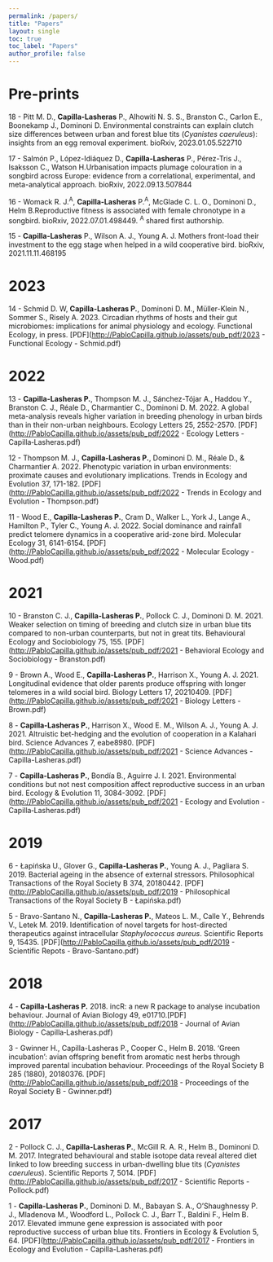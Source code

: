 ```yaml
---
permalink: /papers/
title: "Papers"
layout: single
toc: true
toc_label: "Papers"
author_profile: false
---
```


# Pre-prints

18 - Pitt M. D., **Capilla-Lasheras** P., Alhowiti N. S. S., Branston C., Carlon E., Boonekamp J., Dominoni D. Environmental constraints can explain clutch size differences between urban and forest blue tits (*Cyanistes caeruleus*): insights from an egg removal experiment. bioRxiv, 2023.01.05.522710

17 - Salmón P., López-Idiáquez D., **Capilla-Lasheras** P., Pérez-Tris J., Isaksson C., Watson H.Urbanisation impacts plumage colouration in a songbird across Europe: evidence from a correlational, experimental, and meta-analytical approach. bioRxiv, 2022.09.13.507844

16 - Womack R. J.<sup>A</sup>, **Capilla-Lasheras** P.<sup>A</sup>, McGlade C. L. O., Dominoni D., Helm B.Reproductive fitness is associated with female chronotype in a songbird. bioRxiv, 2022.07.01.498449. <sup>A</sup> shared first authorship.

15 - **Capilla-Lasheras** P., Wilson A. J., Young A. J. Mothers front-load their investment to the egg stage when helped in a wild cooperative bird. bioRxiv, 2021.11.11.468195

# 2023

14 - Schmid D. W, **Capilla-Lasheras P.**, Dominoni D. M., Müller-Klein N., Sommer S., Risely A. 2023. Circadian rhythms of hosts and their gut microbiomes: implications for animal physiology and ecology. Functional Ecology, in press. [PDF](http://PabloCapilla.github.io/assets/pub_pdf/2023 - Functional Ecology - Schmid.pdf)

# 2022

13 - **Capilla-Lasheras P.**, Thompson M. J., Sánchez-Tójar A., Haddou Y., Branston C. J., Réale D., Charmantier C., Dominoni D. M. 2022. A global meta-analysis reveals higher variation in breeding phenology in urban birds than in their non-urban neighbours. Ecology Letters 25, 2552-2570. [PDF](http://PabloCapilla.github.io/assets/pub_pdf/2022 - Ecology Letters - Capilla‐Lasheras.pdf)

12 - Thompson M. J., **Capilla-Lasheras P.**, Dominoni D. M., Réale D., & Charmantier A. 2022. Phenotypic variation in urban environments: proximate causes and evolutionary implications. Trends in Ecology and Evolution 37, 171-182. [PDF](http://PabloCapilla.github.io/assets/pub_pdf/2022 - Trends in Ecology and Evolution - Thompson.pdf)

11 - Wood E., **Capilla-Lasheras P.**, Cram D., Walker L., York J., Lange A., Hamilton P., Tyler C., Young A. J. 2022. Social dominance and rainfall predict telomere dynamics in a cooperative arid-zone bird. Molecular Ecology 31, 6141-6154. [PDF](http://PabloCapilla.github.io/assets/pub_pdf/2022 - Molecular Ecology - Wood.pdf)

# 2021

10 - Branston C. J., **Capilla-Lasheras P.**, Pollock C. J., Dominoni D. M. 2021. Weaker selection on timing of breeding and clutch size in urban blue tits compared to non-urban counterparts, but not in great tits. Behavioural Ecology and Sociobiology 75, 155. [PDF](http://PabloCapilla.github.io/assets/pub_pdf/2021 -  Behavioral Ecology and Sociobiology - Branston.pdf)

9 - Brown A., Wood E., **Capilla-Lasheras P.**, Harrison X., Young A. J. 2021. Longitudinal evidence that older parents produce offspring with longer telomeres in a wild social bird. Biology Letters 17, 20210409. [PDF](http://PabloCapilla.github.io/assets/pub_pdf/2021 - Biology Letters - Brown.pdf)

8 - **Capilla-Lasheras P.**, Harrison X., Wood E. M., Wilson A. J., Young A. J. 2021. Altruistic bet-hedging and the evolution of cooperation in a Kalahari bird. Science Advances 7, eabe8980. [PDF](http://PabloCapilla.github.io/assets/pub_pdf/2021 - Science Advances - Capilla-Lasheras.pdf)

7 - **Capilla-Lasheras P.**, Bondía B., Aguirre J. I. 2021. Environmental conditions but not nest composition affect reproductive success in an urban bird. Ecology & Evolution 11, 3084-3092. [PDF](http://PabloCapilla.github.io/assets/pub_pdf/2021 - Ecology and Evolution - Capilla‐Lasheras.pdf)

# 2019

6 - Łapińska U., Glover G., **Capilla-Lasheras P.**, Young A. J., Pagliara S. 2019. Bacterial ageing in the absence of external stressors. Philosophical Transactions of the Royal Society B 374, 20180442. [PDF](http://PabloCapilla.github.io/assets/pub_pdf/2019 - Philosophical Transactions of the Royal Society B - Łapińska.pdf)

5 - Bravo-Santano N., **Capilla-Lasheras P.**, Mateos L. M., Calle Y., Behrends V., Letek M. 2019. Identification of novel targets for host-directed therapeutics against intracellular *Staphylococcus aureus*. Scientific Reports 9, 15435. [PDF](http://PabloCapilla.github.io/assets/pub_pdf/2019 - Scientific Repots - Bravo-Santano.pdf)


# 2018

4 - **Capilla-Lasheras P.** 2018. incR: a new R package to analyse incubation behaviour. Journal of Avian Biology 49, e01710.[PDF](http://PabloCapilla.github.io/assets/pub_pdf/2018 - Journal of Avian Biology - Capilla‐Lasheras.pdf)

3 - Gwinner H., Capilla-Lasheras P., Cooper C., Helm B. 2018. ‘Green incubation’: avian offspring benefit from aromatic nest herbs through improved parental incubation behaviour. Proceedings of the Royal Society B 285 (1880), 20180376. [PDF](http://PabloCapilla.github.io/assets/pub_pdf/2018 - Proceedings of the Royal Society B - Gwinner.pdf)

# 2017

2 - Pollock C. J., **Capilla-Lasheras P.**, McGill R. A. R., Helm B., Dominoni D. M. 2017. Integrated behavioural and stable isotope data reveal altered diet linked to low breeding success in urban-dwelling blue tits (*Cyanistes caeruleus*). Scientific Reports 7, 5014. [PDF](http://PabloCapilla.github.io/assets/pub_pdf/2017 - Scientific Reports - Pollock.pdf)

1 - **Capilla-Lasheras P.**, Dominoni D. M., Babayan S. A., O’Shaughnessy P. J., Mladenova M., Woodford L., Pollock C. J., Barr T., Baldini F., Helm B. 2017. Elevated immune gene expression is associated with poor reproductive success of urban blue tits. Frontiers in Ecology & Evolution 5, 64. [PDF](http://PabloCapilla.github.io/assets/pub_pdf/2017 - Frontiers in Ecology and Evolution - Capilla-Lasheras.pdf)
